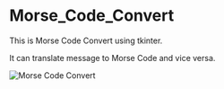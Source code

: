# Morse_Code_Convert

This is Morse Code Convert using tkinter.

It can translate message to Morse Code and vice versa.

![Morse Code Convert](https://github.com/tevi3/Morse_Code_Convert/assets/112747408/19664c56-e5ca-4b6a-b7ef-92a8d8be1a54)
